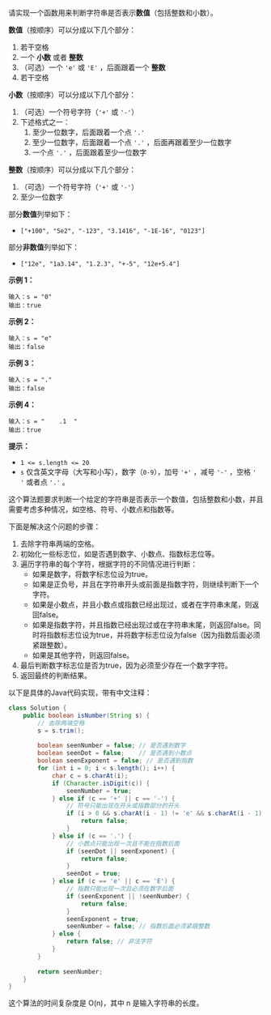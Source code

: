 请实现一个函数用来判断字符串是否表示**数值**（包括整数和小数）。

**数值**（按顺序）可以分成以下几个部分：

1. 若干空格
2. 一个 **小数** 或者 **整数**
3. （可选）一个 `'e'` 或 `'E'` ，后面跟着一个 **整数**
4. 若干空格

**小数**（按顺序）可以分成以下几个部分：

1. （可选）一个符号字符（`'+'` 或 `'-'`）
2. 下述格式之一：
   1. 至少一位数字，后面跟着一个点 `'.'`
   2. 至少一位数字，后面跟着一个点 `'.'` ，后面再跟着至少一位数字
   3. 一个点 `'.'` ，后面跟着至少一位数字

**整数**（按顺序）可以分成以下几个部分：

1. （可选）一个符号字符（`'+'` 或 `'-'`）
2. 至少一位数字

部分**数值**列举如下：

- `["+100", "5e2", "-123", "3.1416", "-1E-16", "0123"]`

部分**非数值**列举如下：

- `["12e", "1a3.14", "1.2.3", "+-5", "12e+5.4"]`

 

**示例 1：**

```
输入：s = "0"
输出：true
```

**示例 2：**

```
输入：s = "e"
输出：false
```

**示例 3：**

```
输入：s = "."
输出：false
```

**示例 4：**

```
输入：s = "    .1  "
输出：true
```

 

**提示：**

- `1 <= s.length <= 20`
- `s` 仅含英文字母（大写和小写），数字（`0-9`），加号 `'+'` ，减号 `'-'` ，空格 `' '` 或者点 `'.'` 。        





这个算法题要求判断一个给定的字符串是否表示一个数值，包括整数和小数，并且需要考虑多种情况，如空格、符号、小数点和指数等。

下面是解决这个问题的步骤：

1. 去除字符串两端的空格。
2. 初始化一些标志位，如是否遇到数字、小数点、指数标志位等。
3. 遍历字符串的每个字符，根据字符的不同情况进行判断：
   - 如果是数字，将数字标志位设为true。
   - 如果是正负号，并且在字符串开头或前面是指数字符，则继续判断下一个字符。
   - 如果是小数点，并且小数点或指数已经出现过，或者在字符串末尾，则返回false。
   - 如果是指数字符，并且指数已经出现过或在字符串末尾，则返回false。同时将指数标志位设为true，并将数字标志位设为false（因为指数后面必须紧跟整数）。
   - 如果是其他字符，则返回false。
4. 最后判断数字标志位是否为true，因为必须至少存在一个数字字符。
5. 返回最终的判断结果。

以下是具体的Java代码实现，带有中文注释：

```java
class Solution {
    public boolean isNumber(String s) {
        // 去除两端空格
        s = s.trim();
        
        boolean seenNumber = false; // 是否遇到数字
        boolean seenDot = false;    // 是否遇到小数点
        boolean seenExponent = false; // 是否遇到指数
        for (int i = 0; i < s.length(); i++) {
            char c = s.charAt(i);
            if (Character.isDigit(c)) {
                seenNumber = true;
            } else if (c == '+' || c == '-') {
                // 符号只能出现在开头或指数部分的开头
                if (i > 0 && s.charAt(i - 1) != 'e' && s.charAt(i - 1) != 'E') {
                    return false;
                }
            } else if (c == '.') {
                // 小数点只能出现一次且不能在指数后面
                if (seenDot || seenExponent) {
                    return false;
                }
                seenDot = true;
            } else if (c == 'e' || c == 'E') {
                // 指数只能出现一次且必须在数字后面
                if (seenExponent || !seenNumber) {
                    return false;
                }
                seenExponent = true;
                seenNumber = false; // 指数后面必须紧跟整数
            } else {
                return false; // 非法字符
            }
        }
        
        return seenNumber;
    }
}
```

这个算法的时间复杂度是 O(n)，其中 n 是输入字符串的长度。